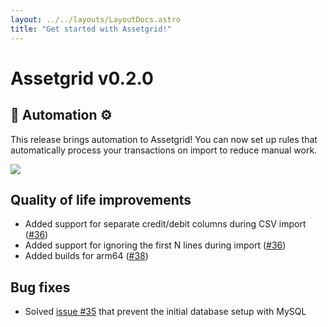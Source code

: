 ```yaml
---
layout: ../../layouts/LayoutDocs.astro
title: "Get started with Assetgrid!"
---
```


# Assetgrid v0.2.0

## 🤖 Automation ⚙️
This release brings automation to Assetgrid! You can now set up rules that automatically process your transactions on import to reduce manual work.

<img style="max-height: 30rem; display: block" src="/screenshots/automation.png" />

## Quality of life improvements
* Added support for separate credit/debit columns during CSV import ([#36](https://github.com/assetgrid/assetgridapp/issues/36))
* Added support for ignoring the first N lines during import ([#36](https://github.com/assetgrid/assetgridapp/issues/36))
* Added builds for arm64 ([#38](https://github.com/assetgrid/assetgridapp/issues/36))

## Bug fixes
* Solved [issue #35](https://github.com/assetgrid/assetgridapp/issues/35) that prevent the initial database setup with MySQL